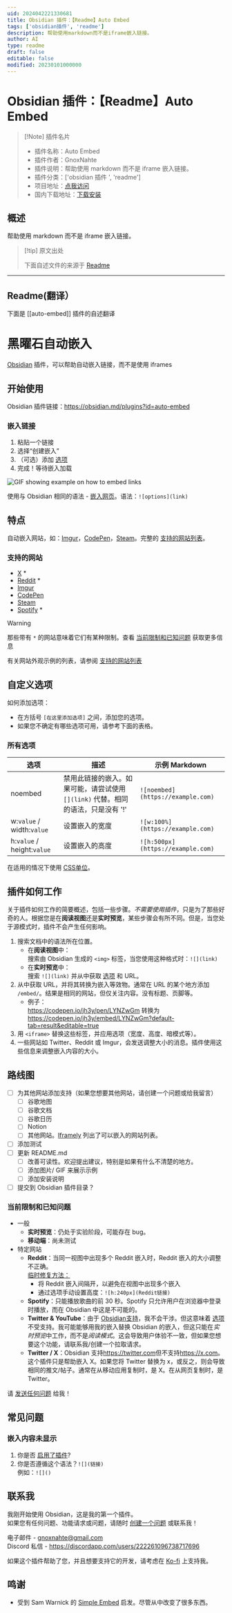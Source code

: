 ```yaml
---
uid: 2024042221330681
title: Obsidian 插件：【Readme】Auto Embed
tags: ['obsidian插件', 'readme']
description: 帮助使用markdown而不是iframe嵌入链接。
author: AI
type: readme
draft: false
editable: false
modified: 20230101000000
---
```


# Obsidian 插件：【Readme】Auto Embed

> [!Note] 插件名片
> - 插件名称：Auto Embed
> - 插件作者：GnoxNahte
> - 插件说明：帮助使用 markdown 而不是 iframe 嵌入链接。
> - 插件分类：['obsidian 插件 ', 'readme']
> - 项目地址：[点我访问](https://github.com/GnoxNahte/obsidian-auto-embed)
> - 国内下载地址：[下载安装](https://pkmer.cn/products/plugin/pluginMarket/?auto-embed)

## 概述

帮助使用 markdown 而不是 iframe 嵌入链接。

> [!tip] 原文出处
>
>下面自述文件的来源于 [Readme](https://ghproxy.net/https://raw.githubusercontent.com/GnoxNahte/obsidian-auto-embed/main/README.md)

---

## Readme(翻译）

下面是 [[auto-embed]] 插件的自述翻译

# 黑曜石自动嵌入

[Obsidian](https://obsidian.md/) 插件，可以帮助自动嵌入链接，而不是使用 iframes

## 开始使用

Obsidian 插件链接：<https://obsidian.md/plugins?id=auto-embed>

### 嵌入链接

1. 粘贴一个链接
2. 选择“创建嵌入”
3. （可选）添加 [选项](#custom-options)
4. 完成！等待嵌入加载

![GIF showing example on how to embed links](readme-assets/Auto-Embed%20Getting%20Started.gif)

使用与 Obsidian 相同的语法 - [嵌入网页](https://help.obsidian.md/Editing+and+formatting/Embed+web+pages)。语法：`![options](link)`

## 特点

自动嵌入网站，如：[Imgur](https://imgur.com/)，[CodePen](https://codepen.io/)，[Steam](https://store.steampowered.com/)。完整的 [支持的网站列表](#supported-websites)。

### 支持的网站

- [X](https://x.com) *
- [Reddit](https://www.reddit.com/) *
- [Imgur](https://imgur.com/)
- [CodePen](https://codepen.io/)
- [Steam](https://store.steampowered.com/)
- [Spotify](https://open.spotify.com/) *

> [!WARNING]
> 那些带有 `*` 的网站意味着它们有某种限制。查看 [当前限制和已知问题](#current-limitations--known-bugs) 获取更多信息

有关网站外观示例的列表，请参阅 [支持的网站列表](SupportedWebsiteList.md)

## 自定义选项

如何添加选项：

- 在方括号 `[在这里添加选项]` 之间，添加您的选项。
- 如果您不确定有哪些选项可用，请参考下面的表格。

### 所有选项

| 选项 | 描述 | 示例 Markdown |
|---|---|---|
|noembed|禁用此链接的嵌入。如果可能，请尝试使用 `[](link)` 代替。相同的语法，只是没有 '!'|`![noembed](https://example.com)`
|w:`value` / width:`value`|设置嵌入的宽度|`![w:100%](https://example.com)`
|h:`value` / height:`value`|设置嵌入的高度|`![h:500px](https://example.com)`

<!---
TODO: 暗黑模式

TODO: 找出如何格式化大小。宽度和高度之间的分隔符是"x"。与"px"冲突
|size: `value`x`value`|设置嵌入的宽度和高度。使用[CSS单位](https://developer.mozilla.org/en-US/docs/Learn/CSS/Building_blocks/Values_and_units#lengths)|`[size:100%x300px](example.com)`
--->

在适用的情况下使用 [CSS单位](https://developer.mozilla.org/en-US/docs/Learn/CSS/Building_blocks/Values_and_units#lengths)。

## 插件如何工作

关于插件如何工作的简要概述，包括一些步骤。*不需要使用插件*，只是为了那些好奇的人。根据您是在**阅读视图**还是**实时预览**，某些步骤会有所不同。但是，当您处于源模式时，插件不会产生任何影响。

1. 搜索文档中的语法所在位置。
	- 在**阅读视图**中：<br>
		搜索由 Obsidian 生成的 `<img>` 标签，当您使用这种格式时：`![](link)`
	- 在**实时预览**中：<br>
		搜索 `![](link)` 并从中获取 [选项](#custom-options) 和 URL。
2. 从中获取 URL，并将其转换为嵌入等效物。通常在 URL 的某个地方添加 `/embed/`。结果是相同的网站，但仅关注内容。没有标题、页脚等。
	- 例子：<br><https://codepen.io/jh3y/pen/LYNZwGm> 转换为 <https://codepen.io/jh3y/embed/LYNZwGm?default-tab=result&editable=true>
3. 用 `<iframe>` 替换这些标签，并应用选项（宽度、高度、暗模式等）。
4. 一些网站如 Twitter、Reddit 或 Imgur，会发送调整大小的消息。插件使用这些信息来调整嵌入内容的大小。

## 路线图

- [ ] 为其他网站添加支持（如果您想要其他网站，请创建一个问题或给我留言）
	- [ ] 谷歌地图
	- [ ] 谷歌文档
	- [ ] 谷歌日历
	- [ ] Notion
	- [ ] 其他网站。[Iframely](https://iframely.com/domains) 列出了可以嵌入的网站列表。
- [ ] 添加测试
- [ ] 更新 README.md
	- [ ] 改善可读性。欢迎提出建议，特别是如果有什么不清楚的地方。
	- [ ] 添加图片/ GIF 来展示示例
	- [ ] 添加安装说明
- [ ] 提交到 Obsidian 插件目录？

### 当前限制和已知问题

- 一般
	- **实时预览**：仍处于实验阶段，可能存在 bug。
	- **移动端**：尚未测试
- 特定网站
	- **Reddit**：当同一视图中出现多个 Reddit 嵌入时，Reddit 嵌入的大小调整不正确。<br><u>临时修复方法：</u>
		- 将 Reddit 嵌入间隔开，以避免在视图中出现多个嵌入
		- 通过选项手动设置高度：`![h:240px](Reddit链接)`
	- **Spotify**：只能播放歌曲的前 30 秒。Spotify 只允许用户在浏览器中登录时播放，而在 Obsidian 中这是不可能的。
	- **Twitter & YouTube**：由于 [Obsidian支持](https://help.obsidian.md/Editing+and+formatting/Embed+web+pages)，我不会干涉。但这意味着 [选项](#custom-options) 不受支持。我可能能够用我的嵌入替换 Obsidian 的嵌入，但这只能在*实时预览*中工作，而不是*阅读模式*。这会导致用户体验不一致，但如果您想要这个功能，请联系我/创建一个拉取请求。
	- **Twitter / X**：Obsidian 支持<https://twitter.com>但不支持<https://x.com>。这个插件只是帮助嵌入 X。如果您将 Twitter 替换为 x，或反之，则会导致相同的推文/帖子。通常在从移动应用复制时，是 X。在从网页复制时，是 Twitter。

请 [发送任何问题](https://github.com/GnoxNahte/obsidian-auto-embed/issues) 给我！

## 常见问题

### 嵌入内容未显示

1. 你是否 [启用了插件](https://help.obsidian.md/Extending+Obsidian/Community+plugins#Enable+a+community+plugin)?
2. 你是否遵循这个语法？`![](链接)`<br>
	例如：`![]()`

## 联系我

我刚开始使用 Obsidian，这是我的第一个插件。<br>
如果您有任何问题、功能请求或问题，请随时 [创建一个问题](https://github.com/GnoxNahte/obsidian-auto-embed/issues/new) 或联系我！<br>

电子邮件 - gnoxnahte@gmail.com<br>
Discord 私信 - <https://discordapp.com/users/222261096738717696> <br>

如果这个插件帮助了您，并且想要支持它的开发，请考虑在 [Ko-fi](https://ko-fi.com/gnoxnahtedev) 上支持我。

## 鸣谢

- 受到 Sam Warnick 的 [Simple Embed](https://github.com/samwarnick/obsidian-simple-embeds) 启发。尽管从中改变了很多东西。



